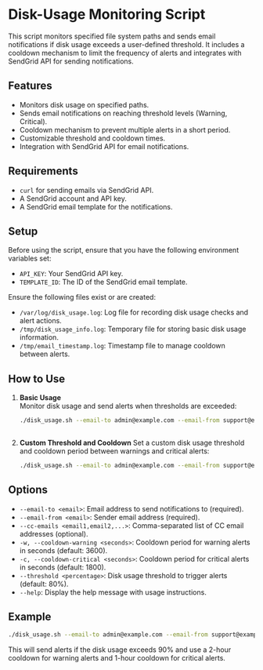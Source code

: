 # Disk-Usage Monitoring Script

This script monitors specified file system paths and sends email notifications if disk usage exceeds a user-defined threshold. It includes a cooldown mechanism to limit the frequency of alerts and integrates with SendGrid API for sending notifications.

## Features
- Monitors disk usage on specified paths.
- Sends email notifications on reaching threshold levels (Warning, Critical).
- Cooldown mechanism to prevent multiple alerts in a short period.
- Customizable threshold and cooldown times.
- Integration with SendGrid API for email notifications.

## Requirements
- `curl` for sending emails via SendGrid API.
- A SendGrid account and API key.
- A SendGrid email template for the notifications.

## Setup
Before using the script, ensure that you have the following environment variables set:
- `API_KEY`: Your SendGrid API key.
- `TEMPLATE_ID`: The ID of the SendGrid email template.

Ensure the following files exist or are created:
- `/var/log/disk_usage.log`: Log file for recording disk usage checks and alert actions.
- `/tmp/disk_usage_info.log`: Temporary file for storing basic disk usage information.
- `/tmp/email_timestamp.log`: Timestamp file to manage cooldown between alerts.

## How to Use

1. **Basic Usage**  
   Monitor disk usage and send alerts when thresholds are exceeded:
   ```bash
   ./disk_usage.sh --email-to admin@example.com --email-from support@example.com / /mnt/data
 
2. **Custom Threshold and Cooldown**
   Set a custom disk usage threshold and cooldown period between warnings and critical alerts:
   ```bash
   ./disk_usage.sh --email-to admin@example.com --email-from support@example.com --threshold 90 -w 7200 -c 3600 / /mnt/data
   ```

## Options
- `--email-to <email>`: Email address to send notifications to (required).
- `--email-from <email>`: Sender email address (required).
- `--cc-emails <email1,email2,...>`: Comma-separated list of CC email addresses (optional).
- `-w, --cooldown-warning <seconds>`: Cooldown period for warning alerts in seconds (default: 3600).
- `-c, --cooldown-critical <seconds>`: Cooldown period for critical alerts in seconds (default: 1800).
- `--threshold <percentage>`: Disk usage threshold to trigger alerts (default: 80%).
- `--help`: Display the help message with usage instructions.

## Example
```bash
./disk_usage.sh --email-to admin@example.com --email-from support@example.com --cc-emails cc1@example.com,cc2@example.com -w 7200 -c 3600 --threshold 90 / /mnt/data
```
This will send alerts if the disk usage exceeds 90% and use a 2-hour cooldown for warning alerts and 1-hour cooldown for critical alerts.